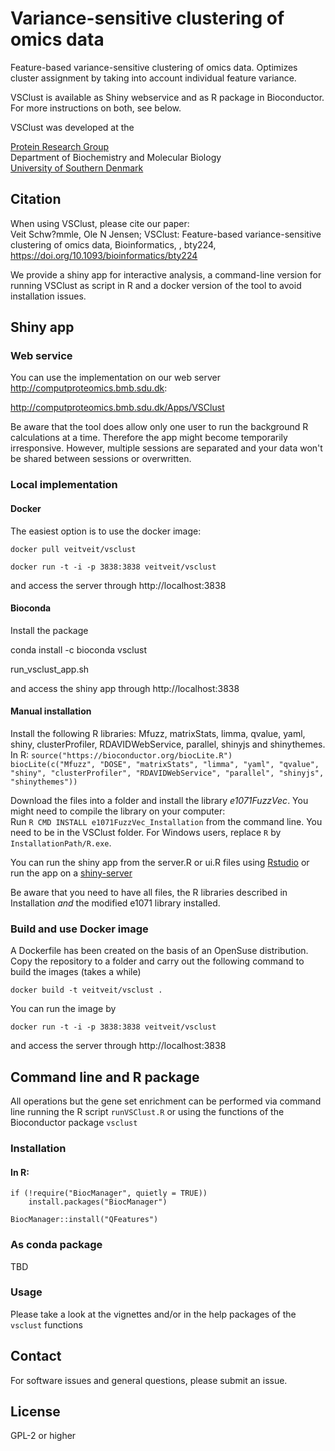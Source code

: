 # Variance-sensitive clustering of omics data

Feature-based variance-sensitive clustering of omics data. Optimizes cluster assignment by taking into account individual feature variance.

VSClust is available as Shiny webservice and as R package in Bioconductor. For more instructions on both, see below.

VSClust was developed at the

[Protein Research Group](http://www.sdu.dk/en/Om_SDU/Institutter_centre/Bmb_biokemi_og_molekylaer_biologi/Forskning/Forskningsgrupper/Protein.aspx)  
Department of Biochemistry and Molecular Biology  
[University of Southern Denmark](http://www.sdu.dk)  

## Citation
When using VSClust, please cite our paper:  
Veit Schw?mmle, Ole N Jensen; VSClust: Feature-based variance-sensitive clustering of omics data, Bioinformatics, , bty224, https://doi.org/10.1093/bioinformatics/bty224

We provide a shiny app for interactive analysis, a command-line version for running VSClust as script in R and a docker version of the tool to avoid installation issues.

## Shiny app

### Web service

You can use the implementation on our web server http://computproteomics.bmb.sdu.dk:

http://computproteomics.bmb.sdu.dk/Apps/VSClust

Be aware that the tool does allow only one user to run the background R calculations at a time. Therefore the app might become temporarily irresponsive. However, multiple sessions are separated and your data won't be shared between sessions or overwritten. 

### Local implementation

#### Docker
The easiest option is to use the docker image:

`docker pull veitveit/vsclust`

`docker run -t -i -p 3838:3838 veitveit/vsclust`

and access the server through http://localhost:3838

#### Bioconda
Install the package

conda install -c bioconda vsclust

run_vsclust_app.sh

and access the shiny app through http://localhost:3838

#### Manual installation
Install the following R libraries: Mfuzz, matrixStats, limma, qvalue, yaml, shiny, clusterProfiler, RDAVIDWebService, parallel, shinyjs and shinythemes.
In R:
`source("https://bioconductor.org/biocLite.R")`   
`biocLite(c("Mfuzz", "DOSE", "matrixStats", "limma", "yaml", "qvalue", "shiny", "clusterProfiler", "RDAVIDWebService", "parallel", "shinyjs", "shinythemes"))`

Download the files into a folder and install the library *e1071FuzzVec*. You might need to compile the library on your computer:  
Run `R CMD INSTALL e1071FuzzVec_Installation` from the command line. You need to be in the VSClust folder. For Windows users, replace `R` by `InstallationPath/R.exe`.

You can run the shiny app from the server.R or ui.R files using [Rstudio](http://rstudio.com) or run the app on a [shiny-server](https://www.rstudio.com/products/shiny/shiny-server/)

Be aware that you need to have all files, the R libraries described in Installation *and* the modified e1071 library installed.


### Build and use Docker image
A Dockerfile has been created on the basis of an OpenSuse distribution. Copy the repository to a folder and carry out the following command to build the images (takes a while)

`docker build -t veitveit/vsclust .`

You can run the image by

`docker run -t -i -p 3838:3838 veitveit/vsclust`

and access the server through http://localhost:3838

## Command line and R package

All operations but the gene set enrichment can be performed via command line running the R script `runVSClust.R`
or using the functions of the Bioconductor package `vsclust`

### Installation

#### In R: 
```
if (!require("BiocManager", quietly = TRUE))
    install.packages("BiocManager")

BiocManager::install("QFeatures")
```

### As conda package
TBD

### Usage

Please take a look at the vignettes and/or in the help packages of the `vsclust` functions

## Contact
For software issues and general questions, please submit an issue.

## License
GPL-2 or higher
